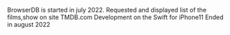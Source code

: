 BrowserDB is started in july 2022.
Requested and displayed list of the films,show on site TMDB.com
Development on the Swift for iPhone11
Ended in august 2022 


